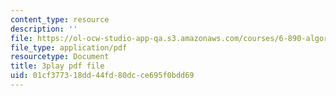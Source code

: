 ```yaml
---
content_type: resource
description: ''
file: https://ol-ocw-studio-app-qa.s3.amazonaws.com/courses/6-890-algorithmic-lower-bounds-fun-with-hardness-proofs-fall-2014/01cf377318dd44fd80dcce695f0bdd69_iDNpHHO_O6w.pdf
file_type: application/pdf
resourcetype: Document
title: 3play pdf file
uid: 01cf3773-18dd-44fd-80dc-ce695f0bdd69
---
```

